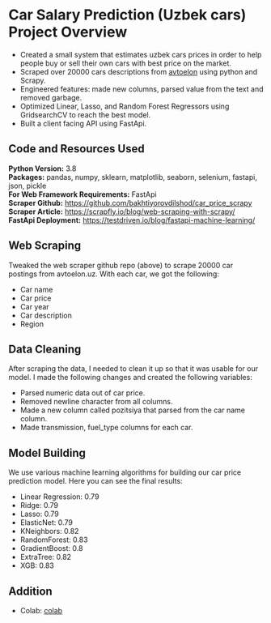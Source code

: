 # Car Salary Prediction (Uzbek cars) Project Overview
* Created a small system that estimates uzbek cars prices in order to help people buy or sell their own cars with best price on the market.
* Scraped over 20000 cars descriptions from [avtoelon](https://avtoelon.uz/uz/) using python and Scrapy.
* Engineered features: made new columns, parsed value from the text and removed garbage. 
* Optimized Linear, Lasso, and Random Forest Regressors using GridsearchCV to reach the best model.
* Built a client facing API using FastApi.

## Code and Resources Used 
**Python Version:** 3.8  
**Packages:** pandas, numpy, sklearn, matplotlib, seaborn, selenium, fastapi, json, pickle    
**For Web Framework Requirements:** FastApi   
**Scraper Github:** https://github.com/bakhtiyorovdilshod/car_price_scrapy   
**Scraper Article:** https://scrapfly.io/blog/web-scraping-with-scrapy/    
**FastApi Deployment:** https://testdriven.io/blog/fastapi-machine-learning/  

## Web Scraping
Tweaked the web scraper github repo (above) to scrape 20000 car postings from avtoelon.uz. With each car, we got the following:
*	Car name
*	Car price
*	Car year
*	Car description
*	Region


## Data Cleaning
After scraping the data, I needed to clean it up so that it was usable for our model. I made the following changes and created the following variables:

*	Parsed numeric data out of car price.
*   Removed newline character from all columns.
*   Made a new column called pozitsiya that parsed from the car name column.
*   Made transmission, fuel_type columns for each car.

## Model Building
We use various machine learning algorithms for building our car price prediction model. Here you can see the final results: 
* Linear Regression: 0.79
* Ridge: 0.79
* Lasso: 0.79
* ElasticNet: 0.79
* KNeighbors: 0.82
* RandomForest: 0.83
* GradientBoost: 0.8
* ExtraTree: 0.82
* XGB: 0.83

## Addition
* Colab: [colab](https://colab.research.google.com/drive/1oVXQu5QxNl0bxrnOcMpzatZR7HrXd4pp#scrollTo=yk73RkMFXtue)
